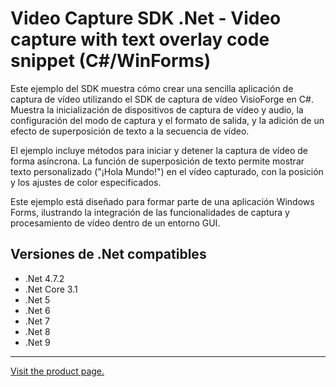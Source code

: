 ﻿# Video Capture SDK .Net - Video capture with text overlay code snippet (C#/WinForms)

Este ejemplo del SDK muestra cómo crear una sencilla aplicación de captura de vídeo utilizando el SDK de captura de vídeo VisioForge en C#. Muestra la inicialización de dispositivos de captura de vídeo y audio, la configuración del modo de captura y el formato de salida, y la adición de un efecto de superposición de texto a la secuencia de vídeo.

El ejemplo incluye métodos para iniciar y detener la captura de vídeo de forma asíncrona. La función de superposición de texto permite mostrar texto personalizado ("¡Hola Mundo!") en el vídeo capturado, con la posición y los ajustes de color especificados.

Este ejemplo está diseñado para formar parte de una aplicación Windows Forms, ilustrando la integración de las funcionalidades de captura y procesamiento de vídeo dentro de un entorno GUI.

## Versiones de .Net compatibles

* .Net 4.7.2
* .Net Core 3.1
* .Net 5
* .Net 6
* .Net 7
* .Net 8
* .Net 9

---

[Visit the product page.](https://www.visioforge.com/video-capture-sdk-net)
